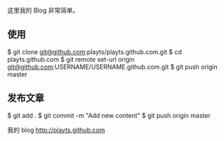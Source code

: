 这里我的 Blog 非常简单。

## 使用 ##

  $ git clone git@github.com:playts/playts.github.com.git
  $ cd playts.github.com
  $ git remote set-url origin git@github.com:USERNAME/USERNAME.github.com.git
  $ git push origin master

## 发布文章 ##

  $ git add .
  $ git commit -m "Add new content"
  $ git push origin master

我的 blog http://playts.github.com
